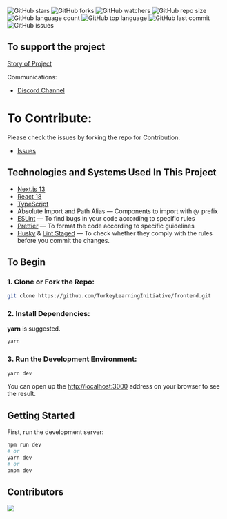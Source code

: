 ![GitHub stars](https://img.shields.io/github/stars/TurkeyLearningInitiative/frontend?style=social) ![GitHub forks](https://img.shields.io/github/forks/TurkeyLearningInitiative/frontend?style=social) ![GitHub watchers](https://img.shields.io/github/watchers/TurkeyLearningInitiative/frontend?style=social) ![GitHub repo size](https://img.shields.io/github/repo-size/TurkeyLearningInitiative/frontend?style=plastic) ![GitHub language count](https://img.shields.io/github/languages/count/TurkeyLearningInitiative/frontend?style=plastic) ![GitHub top language](https://img.shields.io/github/languages/top/TurkeyLearningInitiative/frontend?style=plastic) ![GitHub last commit](https://img.shields.io/github/last-commit/TurkeyLearningInitiative/frontend?color=red&style=plastic) ![GitHub issues](https://img.shields.io/github/issues/TurkeyLearningInitiative/frontend)

## To support the project

[Story of Project](https://github.com/TurkeyLearningInitiative)

Communications:

- [Discord Channel](https://discord.com/invite/UCvcNAy7)

# To Contribute:
  Please check the issues by forking the repo for Contribution.
- [Issues](/issues)


## Technologies and Systems Used In This Project

- [Next.js 13](https://github.com/vercel/next.js/)
- [React 18](https://github.com/facebook/react)
- [TypeScript](https://github.com/microsoft/TypeScript)
- Absolute Import and Path Alias — Components to import with `@/` prefix
- [ESLint](https://github.com/eslint/eslint) — To find bugs in your code according to specific rules
- [Prettier](https://github.com/prettier/prettier) — To format the code according to specific guidelines
- [Husky](https://github.com/typicode/husky) & [Lint Staged](https://github.com/okonet/lint-staged) — To check whether they comply with the rules before you commit the changes.

## To Begin

### 1. Clone or Fork the Repo:

```bash
git clone https://github.com/TurkeyLearningInitiative/frontend.git
```

### 2. Install Dependencies:

**yarn** is suggested.

```bash
yarn
```

### 3. Run the Development Environment:

```bash
yarn dev
```

You can open up the [http://localhost:3000](http://localhost:3000) address on your browser to see the result.


## Getting Started

First, run the development server:

```bash
npm run dev
# or
yarn dev
# or
pnpm dev
```

## Contributors

<a href="https://github.com/TurkeyLearningInitiative/frontend/graphs/contributors">
  <img src="https://contrib.rocks/image?repo=TurkeyLearningInitiative/frontend" />
</a>
